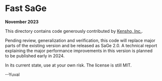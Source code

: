 # Fast SaGe
**November 2023**

This directory contains code generously contributed by [Kensho, Inc.](https://kensho.com/).

Pending review, generalization and verification, this code will replace major parts of the existing version and be released as SaGe 2.0.
A technical report explaining the major performance improvements in this version is planned to be published early in 2024.

In its current state, use at your own risk. The license is still MIT.

--Yuval
